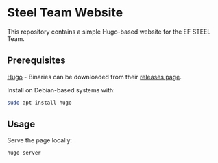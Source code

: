 # Steel Team Website

This repository contains a simple Hugo-based website for the EF STEEL Team.

## Prerequisites

[Hugo](https://github.com/gohugoio/hugo) - Binaries can be downloaded from their [releases page](https://github.com/gohugoio/hugo/releases).

Install on Debian-based systems with:

```bash
sudo apt install hugo
```

## Usage

Serve the page locally:

```bash
hugo server
```
